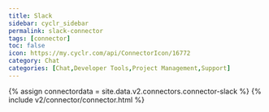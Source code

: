 ```yaml
---
title: Slack
sidebar: cyclr_sidebar
permalink: slack-connector
tags: [connector]
toc: false
icon: https://my.cyclr.com/api/ConnectorIcon/16772
category: Chat
categories: [Chat,Developer Tools,Project Management,Support]
---
```

{% assign connectordata = site.data.v2.connectors.connector-slack %}
{% include v2/connector/connector.html %}	